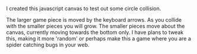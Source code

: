 I created this javascript canvas to test out some circle collision.

The larger game piece is moved by the keyboard arrows. As you collide with the smaller pieces you will grow.
The smaller pieces move about the canvas, currently moving towards the bottom only. I have plans to tweak this, making it more 'random' or perhaps make this a game where you are a spider catching bugs in your web. 
